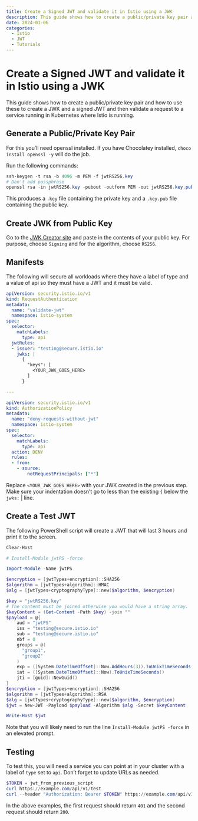 ```yaml
---
title: Create a Signed JWT and validate it in Istio using a JWK
description: This guide shows how to create a public/private key pair and how to use these to create a JWK and a signed JWT and then validate a request to a service running in Kubernetes where Istio is running.
date: 2024-01-06
categories:
  - Istio
  - JWT
  - Tutorials
---
```

# Create a Signed JWT and validate it in Istio using a JWK

This guide shows how to create a public/private key pair and how to use these to create a JWK and a signed JWT and then validate a request to a service running in Kubernetes where Istio is running.

## Generate a Public/Private Key Pair

For this you’ll need openssl installed. If you have Chocolatey installed, `choco install openssl -y` will do the job.

Run the following commands:

```powershell
ssh-keygen -t rsa -b 4096 -m PEM -f jwtRS256.key
# Don't add passphrase
openssl rsa -in jwtRS256.key -pubout -outform PEM -out jwtRS256.key.pub
```

This produces a `.key` file containing the private key and a `.key.pub` file containing the public key.

## Create JWK from Public Key

Go to the [JWK Creator site](https://russelldavies.github.io/jwk-creator/) and paste in the contents of your public key. For purpose, choose `Signing` and for the algorithm, choose `RS256`.

## Manifests

The following will secure all workloads where they have a label of type and a value of api so they must have a JWT and it must be valid.

```yaml
apiVersion: security.istio.io/v1
kind: RequestAuthentication
metadata:
  name: "validate-jwt"
  namespace: istio-system
spec:
  selector:
    matchLabels:
      type: api
  jwtRules:
  - issuer: "testing@secure.istio.io"
    jwks: |
      {
        "keys": [
          <YOUR_JWK_GOES_HERE>
        ]
      }

---

apiVersion: security.istio.io/v1
kind: AuthorizationPolicy
metadata:
  name: "deny-requests-without-jwt"
  namespace: istio-system
spec:
  selector:
    matchLabels:
      type: api
  action: DENY
  rules:
  - from:
    - source:
        notRequestPrincipals: ["*"]
```

Replace `<YOUR_JWK_GOES_HERE>` with your JWK created in the previous step. Make sure your indentation doesn’t go to less than the existing `{` below the `jwks:` | line.

## Create a Test JWT

The following PowerShell script will create a JWT that will last 3 hours and print it to the screen.

```powershell
Clear-Host

# Install-Module jwtPS -force

Import-Module -Name jwtPS

$encryption = [jwtTypes+encryption]::SHA256
$algorithm = [jwtTypes+algorithm]::HMAC
$alg = [jwtTypes+cryptographyType]::new($algorithm, $encryption)

$key = "jwtRS256.key"
# The content must be joined otherwise you would have a string array.
$keyContent = (Get-Content -Path $key) -join ""
$payload = @{
    aud = "jwtPS"        
    iss = "testing@secure.istio.io"
    sub = "testing@secure.istio.io"
    nbf = 0
    groups = @(
      "group1",
      "group2"    
    )
    exp = ([System.DateTimeOffset]::Now.AddHours(3)).ToUnixTimeSeconds()
    iat = ([System.DateTimeOffset]::Now).ToUnixTimeSeconds()
    jti = [guid]::NewGuid()
}
$encryption = [jwtTypes+encryption]::SHA256
$algorithm = [jwtTypes+algorithm]::RSA
$alg = [jwtTypes+cryptographyType]::new($algorithm, $encryption)
$jwt = New-JWT -Payload $payload -Algorithm $alg -Secret $keyContent

Write-Host $jwt
```

Note that you will likely need to run the line `Install-Module jwtPS -force` in an elevated prompt.

## Testing

To test this, you will need a service you can point at in your cluster with a label of `type` set to `api`. Don’t forget to update URLs as needed.

```powershell
$TOKEN = jwt_from_previous_script
curl https://example.com/api/v1/test
curl --header "Authorization: Bearer $TOKEN" https://example.com/api/v1/test
```

In the above examples, the first request should return `401` and the second request should return `200`.